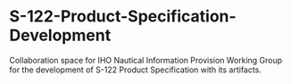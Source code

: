 # S-122-Product-Specification-Development
Collaboration space for IHO Nautical Information Provision Working Group for the development of S-122 Product Specification with its artifacts.
